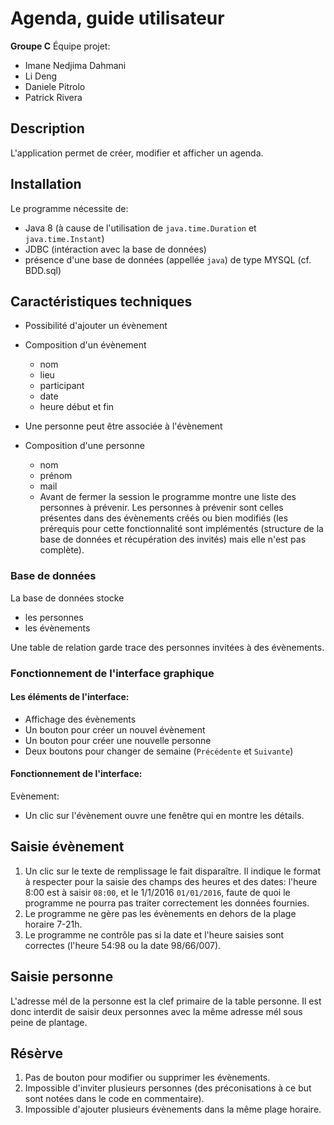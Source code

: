 # Agenda, guide utilisateur

**Groupe C**
Équipe projet:

* Imane Nedjima Dahmani
* Li Deng
* Daniele Pitrolo
* Patrick Rivera

## Description

L'application permet de créer, modifier et afficher un agenda.

## Installation

Le programme nécessite de:

* Java 8 (à cause de l'utilisation de `java.time.Duration` et `java.time.Instant`)
* JDBC (intéraction avec la base de données)
* présence d'une base de données (appellée `java`) de type MYSQL (cf. BDD.sql)


## Caractéristiques techniques

* Possibilité d'ajouter un évènement
* Composition d'un évènement
   * nom
   * lieu
   * participant
   * date
   * heure début et fin

* Une personne peut être associée à l'évènement
* Composition d'une personne
	* nom
	* prénom
	* mail
  * Avant de fermer la session le programme montre une liste des personnes à prévenir. Les personnes à prévenir sont celles présentes dans des évènements créés ou bien modifiés (les prérequis pour cette fonctionnalité sont implémentés (structure de la base de données et récupération des invités) mais elle n'est pas complète).

### Base de données

La base de données stocke

* les personnes
* les évènements

Une table de relation garde trace des personnes invitées à des évènements.

### Fonctionnement de l'interface graphique

#### Les éléments de l'interface:

* Affichage des évènements
* Un bouton pour créer un nouvel évènement
* Un bouton pour créer une nouvelle personne
* Deux boutons pour changer de semaine (`Précédente` et `Suivante`)

#### Fonctionnement de l'interface:

Evènement:

* Un clic sur l'évènement ouvre une fenêtre qui en montre les détails.

## Saisie évènement

1. Un clic sur le texte de remplissage le fait disparaître. Il indique le format à respecter pour la saisie des champs des heures et des dates: l'heure 8:00 est à saisir `08:00`, et le 1/1/2016 `01/01/2016`, faute de quoi le programme ne pourra pas traiter correctement les données fournies.
2. Le programme ne gère pas les évènements en dehors de la plage horaire 7-21h.
3. Le programme ne contrôle pas si la date et l'heure saisies sont correctes (l'heure 54:98 ou la date 98/66/007).

## Saisie personne

L'adresse mél de la personne est la clef primaire de la table personne. Il est donc interdit de saisir deux personnes avec la même adresse mél sous peine de plantage.

## Résèrve

1. Pas de bouton pour modifier ou supprimer les évènements.
2. Impossible d'inviter plusieurs personnes (des préconisations à ce but sont notées dans le code en commentaire).
3. Impossible d'ajouter plusieurs évènements dans la même plage horaire.
